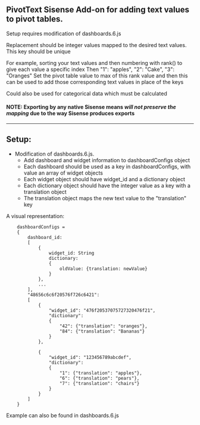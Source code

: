 ## PivotText Sisense Add-on for adding text values to pivot tables.

Setup requires modification of dashboards.6.js

Replacement should be integer values mapped to the desired text values. This key should be unique

For example, sorting your text values and then numbering with rank() to give each value a specific index
Then "1": "apples", "2": "Cake", "3": "Oranges"
Set the pivot table value to max of this rank value and then this can be used to add those corresponding text values in place of the keys

Could also be used for categorical data which must be calculated

#### NOTE: Exporting by any native Sisense means *will not preserve the mapping* due to the way Sisense produces exports

---

## Setup:
* Modification of dashboards.6.js. 
  * Add dashboard and widget information to dashboardConfigs object
  * Each dashboard should be used as a key in dashboardConfigs, with value an array of widget objects
  * Each widget object should have widget_id and a dictionary object
  * Each dictionary object should have the integer value as a key with a translation object
  * The translation object maps the new text value to the "translation" key

A visual representation:


		dashboardConfigs = 
		{
			dashboard_id: 
			[
				{
					widget_id: String
					dictionary: 
					{
						oldValue: {translation: newValue}
					}
				},
				...
			],
			"48656c6c6f20576f726c6421": 
			[
				{ 
					"widget_id": "476f20537075727320476f21",
					"dictionary": 
					{
						"42": {"translation": "oranges"},
						"84": {"translation": "Bananas"}
					}
				},

				{ 
					"widget_id": "123456789abcdef",
					"dictionary": 
					{
						"1": {"translation": "apples"},
						"6": {"translation": "pears"},
						"7": {"translation": "chairs"}
					}
				}
			]
		}

Example can also be found in dashboards.6.js